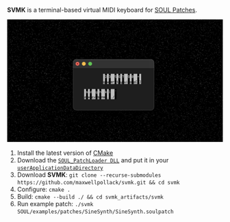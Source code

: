 **SVMK** is a terminal-based virtual MIDI keyboard for [SOUL Patches](https://github.com/soul-lang/SOUL/blob/master/docs/SOUL_Patch_Format.md).

![](ss.png)

1. Install the latest version of [CMake](https://cmake.org/install/)
2. Download the [`SOUL_PatchLoader DLL`](https://github.com/soul-lang/SOUL/releases/latest) and put it in your [`userApplicationDataDirectory`](https://docs.juce.com/master/classFile.html#a3e19cafabb03c5838160263a6e76313da0c9f89d8dc9f9f32c9eb42428385351d)
4. Download **SVMK**: `git clone --recurse-submodules https://github.com/maxwellpollack/svmk.git && cd svmk`
5. Configure: `cmake .`
6. Build: `cmake --build ./ && cd svmk_artifacts/svmk`
7. Run example patch: `./svmk SOUL/examples/patches/SineSynth/SineSynth.soulpatch`